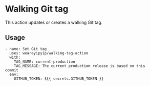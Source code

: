 # Walking Git tag

This action updates or creates a walking Git tag.

## Usage

```
- name: Set Git tag
  uses: weareyipyip/walking-tag-action
  with:
    TAG_NAME: current-production
    TAG_MESSAGE: The current production release is based on this commit
  env:
    GITHUB_TOKEN: ${{ secrets.GITHUB_TOKEN }}
```